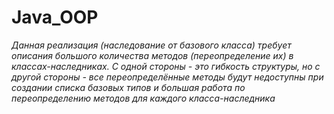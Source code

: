 # Java_OOP
*Данная реализация (наследование от базового класса) требует описания большого количества методов (переопределение их) в классах-наследниках. С одной стороны - это гибкость структуры, но с другой стороны - все переопределённые методы будут недоступны при создании списка базовых типов и большая работа по переопределению методов для каждого класса-наследника*